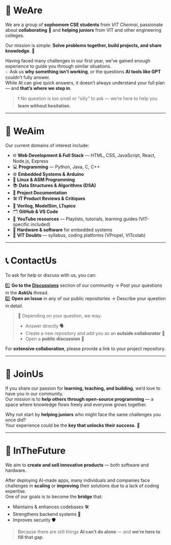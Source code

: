 # 🌟 WeAre  
We are a group of **sophomore CSE students** from *VIT Chennai*, passionate about **collaborating** 🤝 and **helping juniors** from VIT and other engineering colleges.  

Our mission is simple: **Solve problems together, build projects, and share knowledge**. 🚀  

Having faced many challenges in our first year, we’ve gained enough experience to guide you through similar situations.  
💡 Ask us **why something isn’t working**, or the questions **AI tools like GPT** couldn’t fully answer.  
While AI can give quick answers, it doesn’t always understand your full plan — and **that’s where we step in**.  

> ❗ No question is too small or “silly” to ask — we’re here to help you **learn without hesitation**.

---

# 🎯 WeAim  
Our current domains of interest include:  

- 🌐 **Web Development & Full Stack** — HTML, CSS, JavaScript, React, Node.js, Express  
- 💻 **Programming** — Python, Java, C, C++  
- ⚙ **Embedded Systems & Arduino**  
- 🐧 **Linux & ASM Programming**  
- 📚 **Data Structures & Algorithms (DSA)**  
- 📝 **Project Documentation**  
- 🛠 **IT Product Reviews & Critiques**  
- 🔬 **Verilog, ModelSim, LTspice**  
- 🗂 **GitHub & VS Code**  
- 🎥 **YouTube resources** — Playlists, tutorials, learning guides (VIT-specific included)  
- 🔧 **Hardware & software** for embedded systems  
- 🏫 **VIT Doubts** — syllabus, coding platforms (VPropel, VITcolab)  

---

# 📞 ContactUs  
To ask for help or discuss with us, you can:  

1️⃣ **Go to the [Discussions](https://github.com/orgs/VcommunityOpenSource/discussions)** section of our community → Post your questions in the **AskUs** thread.  
2️⃣ **Open an Issue** in any of our public repositories → Describe your question in detail.  

> 💬 Depending on your question, we may:  
> - Answer directly 🗣  
> - Create a new repository and add you as an **outside collaborator** 👥  
> - Open a **public discussion** 💭  

For **extensive collaboration**, please provide a link to your project repository.  

---

# 🤝 JoinUs  
If you share our passion for **learning, teaching, and building**, we’d love to have you in our community.  
Our mission is to **help others through open-source programming** — a space where knowledge flows freely and everyone grows together.  

Why not start by **helping juniors** who might face the same challenges you once did?  
Your experience could be the **key that unlocks their success**. 🔑  

---

# 🔮 InTheFuture  
We aim to **create and sell innovative products** — both software and hardware.  

After deploying AI-made apps, many individuals and companies face challenges in **scaling** or **improving** their solutions due to a lack of coding expertise.  
One of our goals is to become the **bridge** that:  
- Maintains & enhances codebases 🛠  
- Strengthens backend systems 🔐  
- Improves security 🛡  

> Because there are still things **AI can’t do alone** — and **we’re here to fill that gap**.
